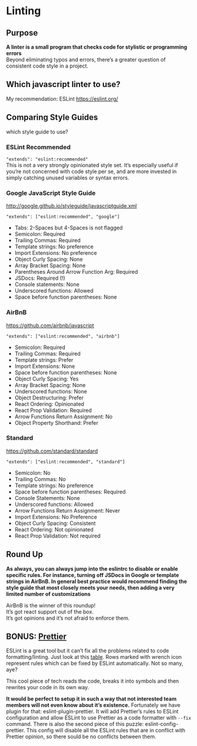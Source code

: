 
# Linting
## Purpose
**A linter is a small program that checks code for stylistic or programming errors**     
Beyond eliminating typos and errors, there’s a greater question of consistent code style in a project.
## Which javascript linter to use?
My recommendation: ESLint https://eslint.org/
## Comparing Style Guides
which style guide to use?
### ESLint Recommended
`"extends": "eslint:recommended"`     
This is not a very strongly opinionated style set. It’s especially useful if you’re not concerned with code style per se, and are more invested in simply catching unused variables or syntax errors.
### Google JavaScript Style Guide
http://google.github.io/styleguide/javascriptguide.xml    

`"extends": ["eslint:recommended", "google"]`
- Tabs: 2-Spaces but 4-Spaces is not flagged
- Semicolon: Required
- Trailing Commas: Required
- Template strings: No preference
- Import Extensions: No preference
- Object Curly Spacing: None
- Array Bracket Spacing: None
- Parentheses Around Arrow Function Arg: Required
- JSDocs: Required (!)
- Console statements: None
- Underscored functions: Allowed
- Space before function parentheses: None
### AirBnB
https://github.com/airbnb/javascript    

`"extends": ["eslint:recommended", "airbnb"]`
- Semicolon: Required
- Trailing Commas: Required
- Template strings: Prefer
- Import Extensions: None
- Space before function parentheses: None
- Object Curly Spacing: Yes
- Array Bracket Spacing: None
- Underscored functions: None
- Object Destructuring: Prefer
- React Ordering: Opinionated
- React Prop Validation: Required
- Arrow Functions Return Assignment: No
- Object Property Shorthand: Prefer
### Standard
https://github.com/standard/standard     

`"extends": ["eslint:recommended", "standard"]`
- Semicolon: No
- Trailing Commas: No
- Template strings: No preference
- Space before function parentheses: Required
- Console Statements: None
- Underscored functions: Allowed
- Arrow Functions Return Assignment: Never
- Import Extensions: No Preference
- Object Curly Spacing: Consistent
- React Ordering: Not opinionated
- React Prop Validation: Not required

## Round Up
**As always, you can always jump into the eslintrc to disable or enable specific rules. For instance, turning off JSDocs in Google or template strings in AirBnB. In general best practice would recommend finding the style guide that most closely meets your needs, then adding a very limited number of customizations**     

AirBnB is the winner of this roundup!    
It’s got react support out of the box.    
It’s got opinions and it’s not afraid to enforce them.
## BONUS: [Prettier](https://prettier.io/)
ESLint is a great tool but it can’t fix all the problems related to code formatting/linting. Just look at this [table](https://eslint.org/docs/rules/). Rows marked with wrench icon represent rules which can be fixed by ESLint automatically. Not so many, aye?    

This cool piece of tech reads the code, breaks it into symbols and then rewrites your code in its own way.    

**It would be perfect to setup it in such a way that not interested team members will not even know about it’s existence.** Fortunately we have plugin for that: eslint-plugin-prettier. It will add Prettier’s rules to ESLint configuration and allow ESLint to use Prettier as a code formatter with `--fix` command. There is also the second piece of this puzzle: eslint-config-prettier. This config will disable all the ESLint rules that are in conflict with Prettier opinion, so there sould be no conflicts between them.
